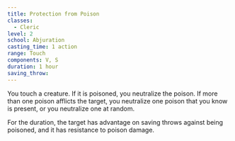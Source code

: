 ```yaml
---
title: Protection from Poison
classes:
  - Cleric
level: 2
school: Abjuration
casting_time: 1 action
range: Touch
components: V, S
duration: 1 hour
saving_throw:
---
```


You touch a creature. If it is poisoned, you neutralize the poison. If more than one poison afflicts the target, you neutralize one poison that you know is present, or you neutralize one at random.

For the duration, the target has advantage on saving throws against being poisoned, and it has resistance to poison damage.
